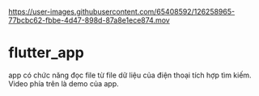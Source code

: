 

https://user-images.githubusercontent.com/65408592/126258965-77bcbc62-fbbe-4d47-898d-87a8e1ece874.mov

# flutter_app

app có chức năng đọc file từ file dữ liệu của điện thoại tích hợp tìm kiếm.
Video phía trên là demo của app.
